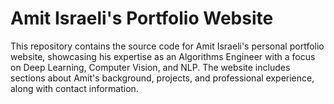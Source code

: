 # Amit Israeli's Portfolio Website

This repository contains the source code for Amit Israeli's personal portfolio website, showcasing his expertise as an Algorithms Engineer with a focus on Deep Learning, Computer Vision, and NLP. The website includes sections about Amit's background, projects, and professional experience, along with contact information.

